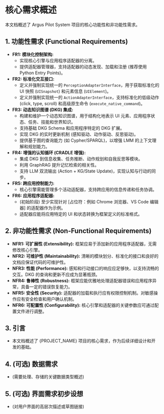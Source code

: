 # 核心需求概述

本文档概述了 Argus Pilot System 项目的核心功能性和非功能性需求。

## 1. 功能性需求 (Functional Requirements)

*   **FR1: 模块化控制架构:**
    *   实现核心引擎与应用程序适配器的分离。
    *   提供适配器管理器，支持适配器的动态发现、加载和注册 (推荐使用 Python Entry Points)。
*   **FR2: 标准化交互接口:**
    *   定义并强制实现统一的 `PerceptionAdapterInterface`，用于获取标准化的 UI 快照 (`UISnapshot`) 和元素信息 (`UIElement`)。
    *   定义并强制实现统一的 `ActionAdapterInterface`，支持标准化的低级动作 (click, type, scroll) 和高级原生命令 (`execute_native_command`)。
*   **FR3: 动态知识图谱 (DKG) 集成:**
    *   构建和维护一个动态知识图谱，用于结构化地表示 UI 元素、应用程序状态、任务、技能和世界知识。
    *   支持基础 DKG Schema 和应用程序特定的 DKG 扩展。
    *   实现 DKG 的实时更新机制 (感知驱动、动作驱动、反思驱动)。
    *   提供基于图的查询能力 (如 Cypher/SPARQL)，以增强 LMM 的上下文理解和规划能力。
*   **FR4: 增强的认知循环 (CRADLE 增强):**
    *   集成 DKG 到信息收集、任务推断、动作规划和自我反思等模块。
    *   利用 GraphRAG 提升记忆检索的相关性。
    *   支持 LLM 双流输出 (Action + KG/State Update)，实现认知与行动的同步。
*   **FR5: 跨应用控制能力:**
    *   核心引擎需能管理多个活动适配器，支持跨应用的信息传递和任务协调。
*   **FR6: 应用程序适配器:**
    *   (初始阶段) 至少实现针对 [占位符：例如 Chrome 浏览器、VS Code 编辑器] 的适配器作为示例。
    *   适配器应能将应用特定的 UI 和状态转换为框架定义的标准格式。

## 2. 非功能性需求 (Non-Functional Requirements)

*   **NFR1: 可扩展性 (Extensibility):** 框架应易于添加新的应用程序适配器，无需修改核心引擎。
*   **NFR2: 可维护性 (Maintainability):** 清晰的模块划分、标准化的接口和良好的文档应保证代码的可维护性。
*   **NFR3: 性能 (Performance):** 感知和行动接口的响应应足够快，以支持流畅的交互。DKG 的查询和更新不应成为显著瓶颈。
*   **NFR4: 鲁棒性 (Robustness):** 框架应能优雅地处理适配器错误和应用程序异常，具备一定的错误恢复能力。
*   **NFR5: 安全性 (Security):** 适配器的加载和执行应有权限控制机制。对敏感操作应有安全检查和用户确认机制。
*   **NFR6: 可配置性 (Configurability):** 核心引擎和适配器的关键参数应可通过配置文件进行调整。

## 3. 引言

*   本文档概述了 {PROJECT_NAME} 项目的核心需求，作为后续详细设计和开发的基础。

## 4. (可选) 数据需求

*   (需要处理、存储的关键数据类型概述)

## 5. (可选) 界面需求初步设想

*   (对用户界面的高层次描述或草图链接)
